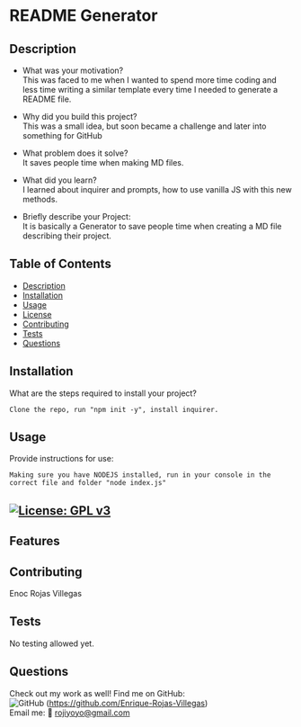# README Generator

## Description

- What was your motivation? <br>
  This was faced to me when I wanted to spend more time coding and less time writing a similar template every time I needed to generate a README file.

- Why did you build this project? <br>
  This was a small idea, but soon became a challenge and later into something for GitHub

- What problem does it solve? <br>
  It saves people time when making MD files.

- What did you learn? <br>
  I learned about inquirer and prompts, how to use vanilla JS with this new methods.
  <br>
- Briefly describe your Project: <br>
  It is basically a Generator to save people time when creating a MD file describing their project.
  <br>

## Table of Contents

- [Description](#description)
- [Installation](#installation)
- [Usage](#usage)
- [License](#license)
- [Contributing](#contributing)
- [Tests](#tests)
- [Questions](#questions)

## Installation

What are the steps required to install your project?

    Clone the repo, run "npm init -y", install inquirer.

## Usage

Provide instructions for use:

    Making sure you have NODEJS installed, run in your console in the correct file and folder "node index.js"

## [![License: GPL v3](https://img.shields.io/badge/License-GPLv3-blue.svg)](https://www.gnu.org/licenses/gpl-3.0)

## Features

## Contributing

Enoc Rojas Villegas

## Tests

No testing allowed yet.

## Questions

Check out my work as well!
Find me on GitHub:<br>
![GitHub](https://img.shields.io/badge/GitHub-100000?style=for-the-badge&logo=github&logoColor=white) (https://github.com/Enrique-Rojas-Villegas) <br>
Email me: 📧 rojiyoyo@gmail.com

